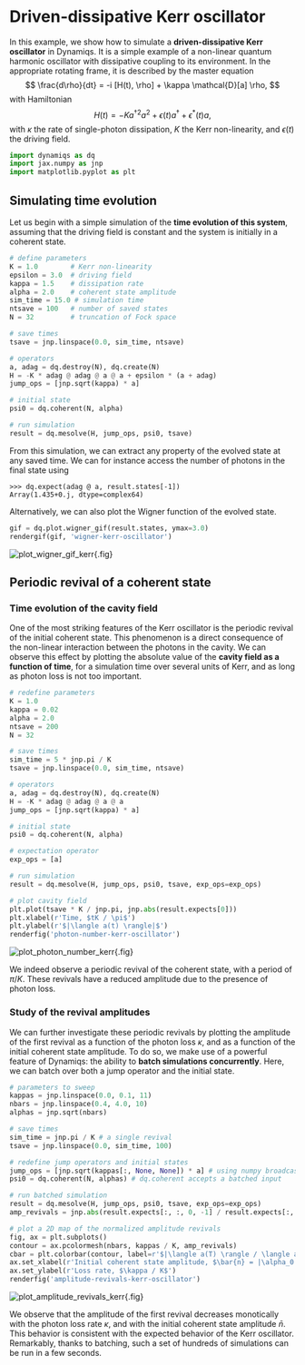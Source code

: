 # Driven-dissipative Kerr oscillator

In this example, we show how to simulate a **driven-dissipative Kerr oscillator** in Dynamiqs. It is a simple example of a non-linear quantum harmonic oscillator with dissipative coupling to its environment. In the appropriate rotating frame, it is described by the master equation
$$
    \frac{d\rho}{dt} = -i [H(t), \rho] + \kappa \mathcal{D}[a] \rho,
$$
with Hamiltonian
$$
    H(t) = -K a^{\dagger 2} a^2 + \epsilon(t) a^\dagger + \epsilon^*(t) a,
$$
with $\kappa$ the rate of single-photon dissipation, $K$ the Kerr non-linearity, and $\epsilon(t)$ the driving field.

```python
import dynamiqs as dq
import jax.numpy as jnp
import matplotlib.pyplot as plt
```

## Simulating time evolution

Let us begin with a simple simulation of the **time evolution of this system**, assuming that the driving field is constant and the system is initially in a coherent state.

```python
# define parameters
K = 1.0        # Kerr non-linearity
epsilon = 3.0  # driving field
kappa = 1.5    # dissipation rate
alpha = 2.0    # coherent state amplitude
sim_time = 15.0 # simulation time
ntsave = 100   # number of saved states
N = 32         # truncation of Fock space

# save times
tsave = jnp.linspace(0.0, sim_time, ntsave)

# operators
a, adag = dq.destroy(N), dq.create(N)
H = -K * adag @ adag @ a @ a + epsilon * (a + adag)
jump_ops = [jnp.sqrt(kappa) * a]

# initial state
psi0 = dq.coherent(N, alpha)

# run simulation
result = dq.mesolve(H, jump_ops, psi0, tsave)
```

From this simulation, we can extract any property of the evolved state at any saved time. We can for instance access the number of photons in the final state using

```pycon
>>> dq.expect(adag @ a, result.states[-1])
Array(1.435+0.j, dtype=complex64)
```

Alternatively, we can also plot the Wigner function of the evolved state.

```python
gif = dq.plot.wigner_gif(result.states, ymax=3.0)
rendergif(gif, 'wigner-kerr-oscillator')
```

![plot_wigner_gif_kerr](/figs_docs/wigner-kerr-oscillator.gif){.fig}

## Periodic revival of a coherent state

### Time evolution of the cavity field

One of the most striking features of the Kerr oscillator is the periodic revival of the initial coherent state. This phenomenon is a direct consequence of the non-linear interaction between the photons in the cavity. We can observe this effect by plotting the absolute value of the **cavity field as a function of time**, for a simulation time over several units of Kerr, and as long as photon loss is not too important.

```python
# redefine parameters
K = 1.0
kappa = 0.02
alpha = 2.0
ntsave = 200
N = 32

# save times
sim_time = 5 * jnp.pi / K
tsave = jnp.linspace(0.0, sim_time, ntsave)

# operators
a, adag = dq.destroy(N), dq.create(N)
H = -K * adag @ adag @ a @ a
jump_ops = [jnp.sqrt(kappa) * a]

# initial state
psi0 = dq.coherent(N, alpha)

# expectation operator
exp_ops = [a]

# run simulation
result = dq.mesolve(H, jump_ops, psi0, tsave, exp_ops=exp_ops)

# plot cavity field
plt.plot(tsave * K / jnp.pi, jnp.abs(result.expects[0]))
plt.xlabel(r'Time, $tK / \pi$')
plt.ylabel(r'$|\langle a(t) \rangle|$')
renderfig('photon-number-kerr-oscillator')
```

![plot_photon_number_kerr](/figs_docs/photon-number-kerr-oscillator.png){.fig}

We indeed observe a periodic revival of the coherent state, with a period of $\pi / K$. These revivals have a reduced amplitude due to the presence of photon loss.

### Study of the revival amplitudes

We can further investigate these periodic revivals by plotting the amplitude of the first revival as a function of the photon loss $\kappa$, and as a function of the initial coherent state amplitude. To do so, we make use of a powerful feature of Dynamiqs: the ability to **batch simulations concurrently**. Here, we can batch over both a jump operator and the initial state.

```python
# parameters to sweep
kappas = jnp.linspace(0.0, 0.1, 11)
nbars = jnp.linspace(0.4, 4.0, 10)
alphas = jnp.sqrt(nbars)

# save times
sim_time = jnp.pi / K # a single revival
tsave = jnp.linspace(0.0, sim_time, 100)

# redefine jump operators and initial states
jump_ops = [jnp.sqrt(kappas[:, None, None]) * a] # using numpy broadcasting
psi0 = dq.coherent(N, alphas) # dq.coherent accepts a batched input

# run batched simulation
result = dq.mesolve(H, jump_ops, psi0, tsave, exp_ops=exp_ops)
amp_revivals = jnp.abs(result.expects[:, :, 0, -1] / result.expects[:, :, 0, 0])

# plot a 2D map of the normalized amplitude revivals
fig, ax = plt.subplots()
contour = ax.pcolormesh(nbars, kappas / K, amp_revivals)
cbar = plt.colorbar(contour, label=r'$|\langle a(T) \rangle / \langle a(0) \rangle |$')
ax.set_xlabel(r'Initial coherent state amplitude, $\bar{n} = |\alpha_0|^2$')
ax.set_ylabel(r'Loss rate, $\kappa / K$')
renderfig('amplitude-revivals-kerr-oscillator')
```

![plot_amplitude_revivals_kerr](/figs_docs/amplitude-revivals-kerr-oscillator.png){.fig}

We observe that the amplitude of the first revival decreases monotically with the photon loss rate $\kappa$, and with the initial coherent state amplitude $\bar{n}$. This behavior is consistent with the expected behavior of the Kerr oscillator. Remarkably, thanks to batching, such a set of hundreds of simulations can be run in a few seconds.
